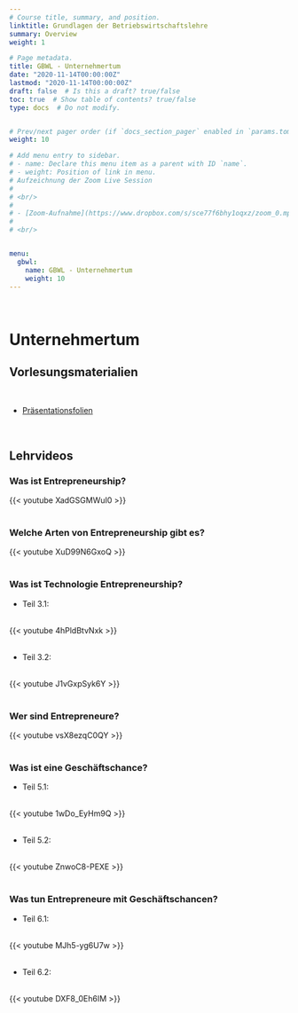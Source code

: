 ```yaml
---
# Course title, summary, and position.
linktitle: Grundlagen der Betriebswirtschaftslehre
summary: Overview
weight: 1

# Page metadata.
title: GBWL - Unternehmertum
date: "2020-11-14T00:00:00Z"
lastmod: "2020-11-14T00:00:00Z"
draft: false  # Is this a draft? true/false
toc: true  # Show table of contents? true/false
type: docs  # Do not modify.


# Prev/next pager order (if `docs_section_pager` enabled in `params.toml`)
weight: 10

# Add menu entry to sidebar.
# - name: Declare this menu item as a parent with ID `name`.
# - weight: Position of link in menu.
# Aufzeichnung der Zoom Live Session
# 
# <br/>
# 
# - [Zoom-Aufnahme](https://www.dropbox.com/s/sce77f6bhy1oqxz/zoom_0.mp4?dl=0)
# 
# <br/>


menu:
  gbwl:
    name: GBWL - Unternehmertum
    weight: 10
---
```


<br/>

# Unternehmertum
## Vorlesungsmaterialien

<br/>

- [Präsentationsfolien](https://www.dropbox.com/s/f7p5hcyz2f8ffoe/GBWL_Unternehmertum_WS21.pdf?dl=0)

<br/>



## Lehrvideos


### Was ist Entrepreneurship?

{{< youtube XadGSGMWuI0 >}}
<br/><br/>

### Welche Arten von Entrepreneurship gibt es?

{{< youtube XuD99N6GxoQ >}}
<br/><br/>

### Was ist Technologie Entrepreneurship?

- Teil 3.1:
<br/>
{{< youtube 4hPldBtvNxk >}}
<br/><br/>

- Teil 3.2:
<br/>
{{< youtube J1vGxpSyk6Y >}}
<br/><br/>

### Wer sind Entrepreneure?

{{< youtube vsX8ezqC0QY >}}
<br/><br/>

### Was ist eine Geschäftschance?

- Teil 5.1:
<br/>
{{< youtube 1wDo_EyHm9Q >}}
<br/><br/>

- Teil 5.2:
<br/>
{{< youtube ZnwoC8-PEXE >}}
<br/><br/>

### Was tun Entrepreneure mit Geschäftschancen?

- Teil 6.1:
<br/>
{{< youtube MJh5-yg6U7w >}}
<br/><br/>

- Teil 6.2:
<br/>
{{< youtube DXF8_0Eh6IM >}}
<br/><br/>
